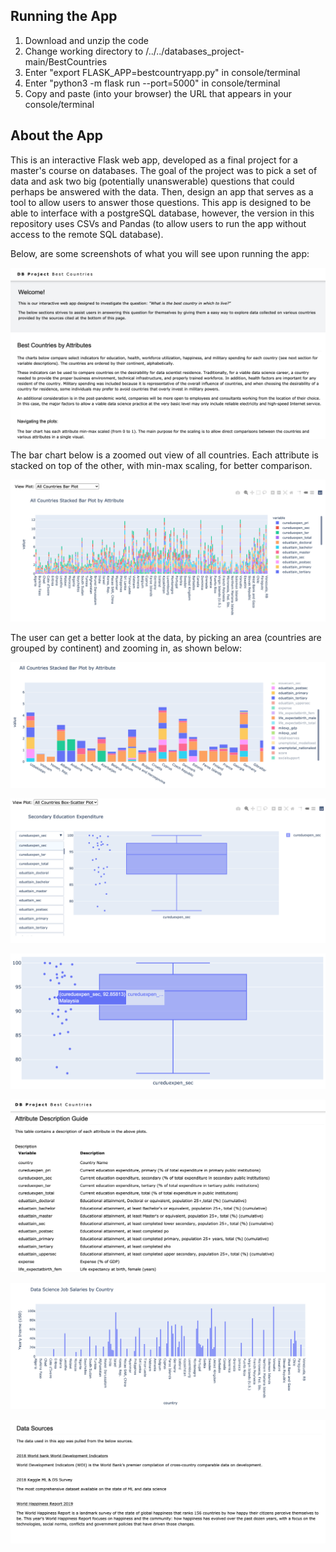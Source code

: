 
## Running the App

1. Download and unzip the code
2. Change working directory to /../../databases_project-main/BestCountries 
3. Enter "export FLASK_APP=bestcountryapp.py" in console/terminal
4. Enter "python3 -m flask run --port=5000" in console/terminal
5. Copy and paste (into your browser) the URL that appears in your console/terminal

## About the App

This is an interactive Flask web app, developed as a final project for a master's course on databases. The goal of the project was to pick a set of data and ask two big (potentially unanswerable) questions that could perhaps be answered with the data. Then, design an app that serves as a tool to allow users to answer those questions. This app is designed to be able to interface with a postgreSQL database, however, the version in this repository uses CSVs and Pandas (to allow users to run the app without access to the remote SQL database). 

Below, are some screenshots of what you will see upon running the app:

![](images/screenshot_1.png)

The bar chart below is a zoomed out view of all countries. Each attribute is stacked on top of the other, with min-max scaling, for better comparison.

![](images/screenshot_2.png)

The user can get a better look at the data, by picking an area (countries are grouped by continent) and zooming in, as shown below:

![](images/screenshot_3.png)

![](images/screenshot_4.png)

![](images/screenshot_5.png)

![](images/screenshot_6.png)

![](images/screenshot_7.png)

![](images/screenshot_8.png)

